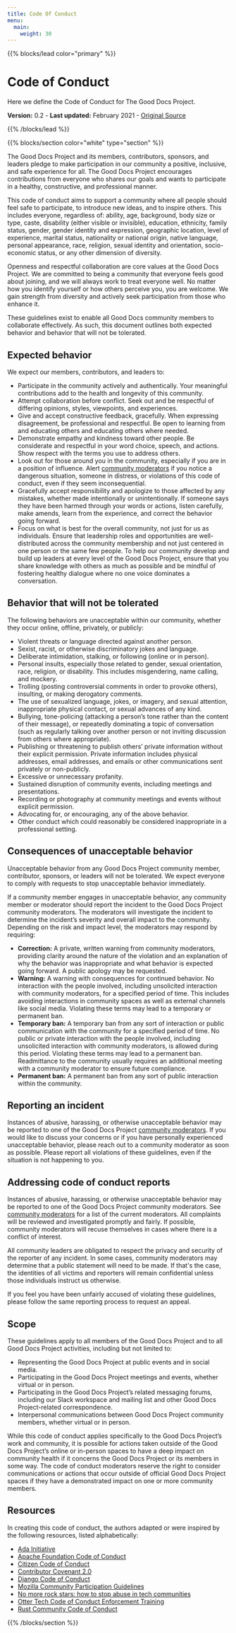 ```yaml
---
title: Code Of Conduct
menu:
  main:
    weight: 30
---
```


{{% blocks/lead color="primary" %}}

# Code of Conduct

Here we define the Code of Conduct for The Good Docs Project.

**Version:** 0.2 - **Last updated:** February 2021 - [Original Source](https://raw.githubusercontent.com/thegooddocsproject/governance/master/CODE_OF_CONDUCT.md)

{{% /blocks/lead %}}


{{% blocks/section color="white" type="section" %}}

The Good Docs Project and its members, contributors, sponsors, and leaders
pledge to make participation in our community a positive, inclusive, and safe
experience for all. The Good Docs Project encourages contributions from everyone
who shares our goals and wants to participate in a healthy, constructive, and
professional manner.

This code of conduct aims to support a community where all people should feel
safe to participate, to introduce new ideas, and to inspire others. This
includes everyone, regardless of: ability, age, background, body size or type,
caste, disability (either visible or invisible), education, ethnicity, family
status, gender, gender identity and expression, geographic location, level of
experience, marital status, nationality or national origin, native language,
personal appearance, race, religion, sexual identity and orientation,
socio-economic status, or any other dimension of diversity.

Openness and respectful collaboration are core values at the Good Docs Project.
We are committed to being a community that everyone feels good about joining,
and we will always work to treat everyone well. No matter how you identify
yourself or how others perceive you, you are welcome. We gain strength from
diversity and actively seek participation from those who enhance it.

These guidelines exist to enable all Good Docs community members to collaborate
effectively. As such, this document outlines both expected behavior and behavior
that will not be tolerated.

## Expected behavior

We expect our members, contributors, and leaders to:

- Participate in the community actively and authentically. Your meaningful
  contributions add to the health and longevity of this community.
- Attempt collaboration before conflict. Seek out and be respectful of differing
  opinions, styles, viewpoints, and experiences.
- Give and accept constructive feedback, gracefully. When expressing
  disagreement, be professional and respectful. Be open to learning from and
  educating others and educating others where needed.
- Demonstrate empathy and kindness toward other people. Be considerate and
  respectful in your word choice, speech, and actions. Show respect with the
  terms you use to address others.
- Look out for those around you in the community, especially if you are in a
  position of influence. Alert [community moderators](https://github.com/thegooddocsproject/governance/blob/master/COMMUNITY_MODERATORS.md)
  if you notice a dangerous situation, someone in distress, or violations of
  this code of conduct, even if they seem inconsequential.
- Gracefully accept responsibility and apologize to those affected by any
  mistakes, whether made intentionally or unintentionally. If someone says they
  have been harmed through your words or actions, listen carefully, make amends,
  learn from the experience, and correct the behavior going forward.
- Focus on what is best for the overall community, not just for us as
  individuals. Ensure that leadership roles and opportunities are
  well-distributed across the community membership and not just centered in one
  person or the same few people. To help our community develop and build up
  leaders at every level of the Good Docs Project, ensure that you share
  knowledge with others as much as possible and be mindful of fostering healthy
  dialogue where no one voice dominates a conversation.

## Behavior that will not be tolerated

The following behaviors are unacceptable within our community, whether they
occur online, offline, privately, or publicly:

- Violent threats or language directed against another person.
- Sexist, racist, or otherwise discriminatory jokes and language.
- Deliberate intimidation, stalking, or following (online or in person).
- Personal insults, especially those related to gender, sexual orientation,
  race, religion, or disability. This includes misgendering, name calling, and
  mockery.
- Trolling (posting controversial comments in order to provoke others),
  insulting, or making derogatory comments.
- The use of sexualized language, jokes, or imagery, and sexual attention,
  inappropriate physical contact, or sexual advances of any kind.
- Bullying, tone-policing (attacking a person’s tone rather than the content of
  their message), or repeatedly dominating a topic of conversation (such as
  regularly talking over another person or not inviting discussion from others
  where appropriate).
- Publishing or threatening to publish others’ private information without their
  explicit permission. Private information includes physical addresses, email
  addresses, and emails or other communications sent privately or non-publicly.
- Excessive or unnecessary profanity.
- Sustained disruption of community events, including meetings and
  presentations.
- Recording or photography at community meetings and events without explicit
  permission.
- Advocating for, or encouraging, any of the above behavior.
- Other conduct which could reasonably be considered inappropriate in a
  professional setting.

## Consequences of unacceptable behavior

Unacceptable behavior from any Good Docs Project community member, contributor,
sponsors, or leaders will not be tolerated. We expect everyone to comply with
requests to stop unacceptable behavior immediately.

If a community member engages in unacceptable behavior, any community member or
moderator should report the incident to the Good Docs Project community
moderators. The moderators will investigate the incident to determine the
incident’s severity and overall impact to the community. Depending on the risk
and impact level, the moderators may respond by requiring:

- **Correction:** A private, written warning from community moderators,
  providing clarity around the nature of the violation and an explanation of why
  the behavior was inappropriate and what behavior is expected going forward. A
  public apology may be requested.
- **Warning:** A warning with consequences for continued behavior. No
  interaction with the people involved, including unsolicited interaction with
  community moderators, for a specified period of time. This includes avoiding
  interactions in community spaces as well as external channels like social
  media. Violating these terms may lead to a temporary or permanent ban.
- **Temporary ban:** A temporary ban from any sort of interaction or public
  communication with the community for a specified period of time. No public or
  private interaction with the people involved, including unsolicited
  interaction with community moderators, is allowed during this period.
  Violating these terms may lead to a permanent ban. Readmittance to the
  community usually requires an additional meeting with a community moderator to
  ensure future compliance.
- **Permanent ban:** A permanent ban from any sort of public interaction within
  the community.

## Reporting an incident

Instances of abusive, harassing, or otherwise unacceptable behavior may be
reported to one of the Good Docs Project
[community moderators](https://github.com/thegooddocsproject/governance/blob/master/COMMUNITY_MODERATORS.md). If you would like to discuss
your concerns or if you have personally experienced unacceptable behavior,
please reach out to a community moderator as soon as possible. Please report all
violations of these guidelines, even if the situation is not happening to you.

## Addressing code of conduct reports

Instances of abusive, harassing, or otherwise unacceptable behavior may be
reported to one of the Good Docs Project community moderators. See
[community moderators](https://github.com/thegooddocsproject/governance/blob/master/COMMUNITY_MODERATORS.md) for a list of the current
moderators. All complaints will be reviewed and investigated promptly and
fairly. If possible, community moderators will recuse themselves in cases where
there is a conflict of interest.

All community leaders are obligated to respect the privacy and security of the
reporter of any incident. In some cases, community moderators may determine that
a public statement will need to be made. If that's the case, the identities of
all victims and reporters will remain confidential unless those individuals
instruct us otherwise.

If you feel you have been unfairly accused of violating these guidelines, please
follow the same reporting process to request an appeal.

## Scope

These guidelines apply to all members of the Good Docs Project and to all Good
Docs Project activities, including but not limited to:

- Representing the Good Docs Project at public events and in social media.
- Participating in the Good Docs Project meetings and events, whether virtual or
  in person.
- Participating in the Good Docs Project’s related messaging forums, including
  our Slack workspace and mailing list and other Good Docs Project-related
  correspondence.
- Interpersonal communications between Good Docs Project community members,
  whether virtual or in person.

While this code of conduct applies specifically to the Good Docs Project’s work
and community, it is possible for actions taken outside of the Good Docs
Project’s online or in-person spaces to have a deep impact on community health
if it concerns the Good Docs Project or its members in some way. The code of
conduct moderators reserve the right to consider communications or actions that
occur outside of official Good Docs Project spaces if they have a demonstrated
impact on one or more community members.

## Resources

In creating this code of conduct, the authors adapted or were inspired by the
following resources, listed alphabetically:

- [Ada Initiative](https://adainitiative.org/2014/02/18/howto-design-a-code-of-conduct-for-your-community/)
- [Apache Foundation Code of Conduct](http://www.apache.org/foundation/policies/conduct#code-of-conduct)
- [Citizen Code of Conduct](https://github.com/stumpsyn/policies/blob/master/citizen_code_of_conduct.md)
- [Contributor Covenant 2.0](https://www.contributor-covenant.org/version/2/0/code_of_conduct/)
- [Django Code of Conduct](https://www.djangoproject.com/conduct/)
- [Mozilla Community Participation Guidelines](https://www.mozilla.org/en-US/about/governance/policies/participation/)
- [No more rock stars: how to stop abuse in tech communities](https://hypatia.ca/2016/06/21/no-more-rock-stars/)
- [Otter Tech Code of Conduct Enforcement Training](https://otter.technology/code-of-conduct-training/)
- [Rust Community Code of Conduct](https://www.rust-lang.org/policies/code-of-conduct)

{{% /blocks/section %}}
